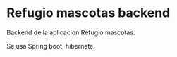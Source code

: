 # Refugio mascotas backend

Backend de la aplicacion Refugio mascotas.

Se usa Spring boot, hibernate.
